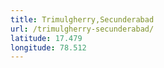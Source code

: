 ```yaml
---
title: Trimulgherry,Secunderabad
url: /trimulgherry-secunderabad/
latitude: 17.479
longitude: 78.512
---
```

